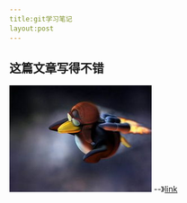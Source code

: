 ```yaml
---
title:git学习笔记
layout:post
---
```

## 这篇文章写得不错  
![image](/media/files/2017-05-26/linuxpeguin.jpg)
--》[link](http://blog.jobbole.com/78960/)

